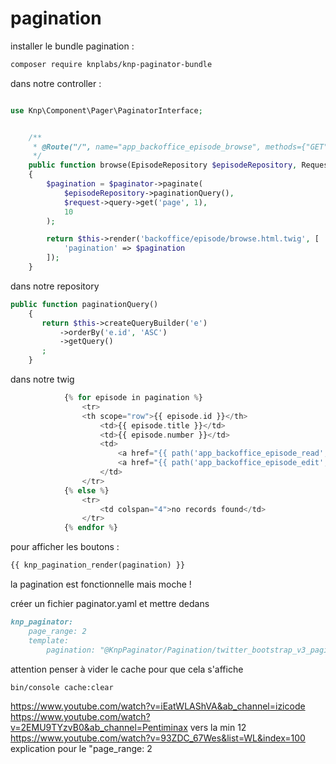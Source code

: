 # pagination

installer le bundle pagination :
```bash
composer require knplabs/knp-paginator-bundle
```

dans notre controller :

```php

use Knp\Component\Pager\PaginatorInterface;


    /**
     * @Route("/", name="app_backoffice_episode_browse", methods={"GET"})
     */
    public function browse(EpisodeRepository $episodeRepository, Request $request, PaginatorInterface $paginator): Response
    {
        $pagination = $paginator->paginate(
            $episodeRepository->paginationQuery(),
            $request->query->get('page', 1),
            10
        );

        return $this->render('backoffice/episode/browse.html.twig', [
            'pagination' => $pagination
        ]);
    }
```

dans notre repository 

```php
public function paginationQuery()
    {
       return $this->createQueryBuilder('e')
           ->orderBy('e.id', 'ASC')
           ->getQuery()
       ;
    }
```

dans notre twig

```php
            {% for episode in pagination %}
                <tr>
                <th scope="row">{{ episode.id }}</th>
                    <td>{{ episode.title }}</td>
                    <td>{{ episode.number }}</td>
                    <td>
                        <a href="{{ path('app_backoffice_episode_read', {'id': episode.id}) }}" class="btn btn-success">voir</a>
                        <a href="{{ path('app_backoffice_episode_edit', {'id': episode.id}) }}" class="btn btn-warning">Modifier</a>
                    </td>
                </tr>
            {% else %}
                <tr>
                    <td colspan="4">no records found</td>
                </tr>
            {% endfor %}
```

pour afficher les boutons :

```php
{{ knp_pagination_render(pagination) }}
```

la pagination est fonctionnelle mais moche !

créer un fichier paginator.yaml et mettre dedans
```md
knp_paginator:
    page_range: 2
    template:
        pagination: "@KnpPaginator/Pagination/twitter_bootstrap_v3_pagination.html.twig"
```

attention penser à vider le cache pour que cela s'affiche
```bash
bin/console cache:clear
```


https://www.youtube.com/watch?v=iEatWLAShVA&ab_channel=izicode
https://www.youtube.com/watch?v=2EMU9TYzvB0&ab_channel=Pentiminax vers la min 12
https://www.youtube.com/watch?v=93ZDC_67Wes&list=WL&index=100 explication pour le "page_range: 2